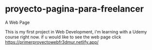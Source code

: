# proyecto-pagina-para-freelancer
A Web Page

This is my first project in Web Development, i'm learning with a Udemy course right now.
if u would like to see the web page click https://primerproyectowebfr3dmur.netlify.app/
